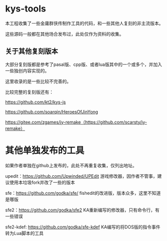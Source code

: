 # kys-tools

本工程收集了一些金庸群侠传制作工具的代码，和一些其他人复刻的非主流版本。

这些源码一般都在其他场合发布过，此处仅作为资料的收集。

## 关于其他复刻版本

大部分复刻版都是参考了pasal版、cpp版、或者lua版其中的一个或多个，并加入一些独创内容实现的。

这里收录的是一些比较不完善的。

比较完整的复刻版还有：

https://github.com/kt2/kys-js

https://github.com/soarqin/HeroesOfJinYong

https://gitee.com/zgames/jy-remake（https://github.com/scarsty/jy-remake）


# 其他单独发布的工具

如果作者单独在github上发布的，此处不再重复收集，仅列出地址。

upedit：<https://github.com/Upwinded/UPEdit> 游戏修改器，因作者不管事，建议使用本垃圾fork并改了一些的版本

sfe：<https://github.com/godka/sfe/> fishedit的改进版，版本众多，这里不知道是哪版

sfe2：<https://github.com/godka/sfe2> KA重新编写的修改器，只有命令行，有一些错误

sfe2-kdef: <https://github.com/godka/sfe-kdef> KA编写的将DOS版的指令事件转为Lua脚本的工具
